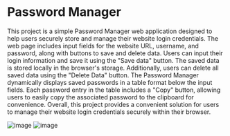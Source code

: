 # Password Manager 
This project is a simple Password Manager web application designed to help users securely store and manage their website login credentials. The web page includes input fields for the website URL, username, and password, along with buttons to save and delete data. Users can input their login information and save it using the "Save data" button. The saved data is stored locally in the browser's storage. Additionally, users can delete all saved data using the "Delete Data" button. The Password Manager dynamically displays saved passwords in a table format below the input fields. Each password entry in the table includes a "Copy" button, allowing users to easily copy the associated password to the clipboard for convenience. Overall, this project provides a convenient solution for users to manage their website login credentials securely within their browser.

![image](https://github.com/Sabin404/Password-Manager/assets/127272916/81adf396-b55a-44cc-a9b0-27dca1530605)
![image](https://github.com/Sabin404/Password-Manager/assets/127272916/70ffa338-f033-47c3-9a93-78719d6a197f)


